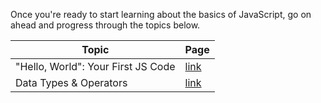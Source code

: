 Once you're ready to start learning about the basics of JavaScript, go on ahead and progress through the topics below.

| Topic                              | Page                               |
|------------------------------------|------------------------------------|
| "Hello, World": Your First JS Code | [link](contents/hello_world.md)    |
| Data Types & Operators             | [link](contents/data_types.md)     |

